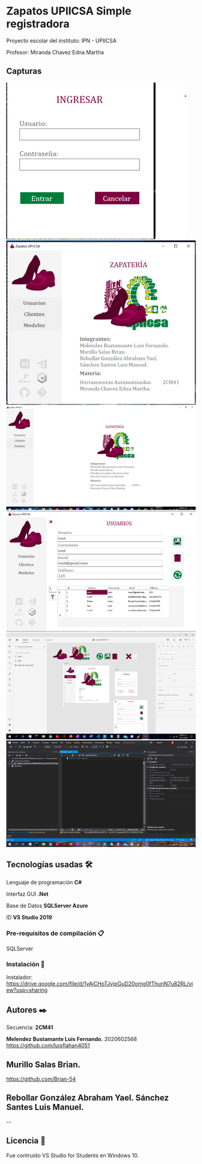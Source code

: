 # Zapatos UPIICSA Simple registradora

Proyecto escolar del instituto:
IPN - UPIICSA

Profesor: 
Miranda Chavez Edna Martha

## Capturas
![alt text](screenshots/Screenshot1.png)
![alt text](screenshots/Screenshot2.png)
![alt text](screenshots/Screenshot3.png)
![alt text](screenshots/Screenshot4.png)
![alt text](screenshots/Screenshot5.png)
![alt text](screenshots/Screenshot6.png)

## Tecnologías usadas 🛠️

Lenguaje de programación **C#**

Interfaz GUI **.Net**

Base de Datos **SQLServer Azure**

ID **VS Studio 2019**

### Pre-requisitos de compilación 📋

SQLServer

### Instalación 🔧

Instalador: https://drive.google.com/file/d/1yAjCHoTJyjpGuD20omg0fThunN7u82RL/view?usp=sharing

## Autores ✒️
Secuencia: **2CM41**

**Melendez Bustamante Luis Fernando.**
2020602568
https://github.com/luisflahan4051

**Murillo Salas Brian.**
--
https://github.com/Brian-54

**Rebollar González Abraham Yael.**
**Sánchez Santes Luis Manuel.**
--
--

## Licencia 📄

Fue contruído VS Studio for Students en Windows 10.